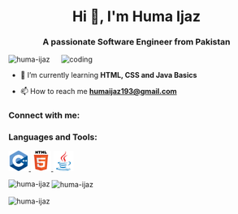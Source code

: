 <h1 align="center">Hi 👋, I'm Huma Ijaz</h1>
<h3 align="center">A passionate Software Engineer from Pakistan</h3>

<img align="right" alt="coding" width="400" src="https://user-images.githubusercontent.com/55389276/140866485-8fb1c876-9a8f-4d6a-98dc-08c4981eaf70.gif">

<p align="left"> <img src="https://komarev.com/ghpvc/?username=huma-ijaz&label=Profile%20views&color=0e75b6&style=flat" alt="huma-ijaz" /> </p>

- 🌱 I’m currently learning **HTML, CSS and Java Basics**

- 📫 How to reach me **humaijaz193@gmail.com**

<h3 align="left">Connect with me:</h3>
<p align="left">
</p>

<h3 align="left">Languages and Tools:</h3>
<p align="left"> <a href="https://www.w3schools.com/cpp/" target="_blank" rel="noreferrer"> <img src="https://raw.githubusercontent.com/devicons/devicon/master/icons/cplusplus/cplusplus-original.svg" alt="cplusplus" width="40" height="40"/> </a> <a href="https://www.w3.org/html/" target="_blank" rel="noreferrer"> <img src="https://raw.githubusercontent.com/devicons/devicon/master/icons/html5/html5-original-wordmark.svg" alt="html5" width="40" height="40"/> </a> <a href="https://www.java.com" target="_blank" rel="noreferrer"> <img src="https://raw.githubusercontent.com/devicons/devicon/master/icons/java/java-original.svg" alt="java" width="40" height="40"/> </a> </p>

<p><img align="left" src="https://github-readme-stats.vercel.app/api/top-langs?username=huma-ijaz&show_icons=true&locale=en&layout=compact" alt="huma-ijaz" /></p>

<p>&nbsp;<img align="center" src="https://github-readme-stats.vercel.app/api?username=huma-ijaz&show_icons=true&locale=en" alt="huma-ijaz" /></p>

<p><img align="center" src="https://github-readme-streak-stats.herokuapp.com/?user=huma-ijaz&" alt="huma-ijaz" /></p>



